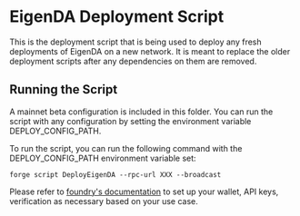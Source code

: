 # EigenDA Deployment Script

This is the deployment script that is being used to deploy any fresh deployments of EigenDA on a new network. It is meant to replace the older deployment scripts after any dependencies on them are removed.

## Running the Script

A mainnet beta configuration is included in this folder. You can run the script with any configuration by setting the environment variable DEPLOY_CONFIG_PATH.

To run the script, you can run the following command with the DEPLOY_CONFIG_PATH environment variable set:

`forge script DeployEigenDA --rpc-url XXX --broadcast`

Please refer to [foundry's documentation](https://getfoundry.sh/forge/reference/forge-script) to set up your wallet, API keys, verification as necessary based on your use case.